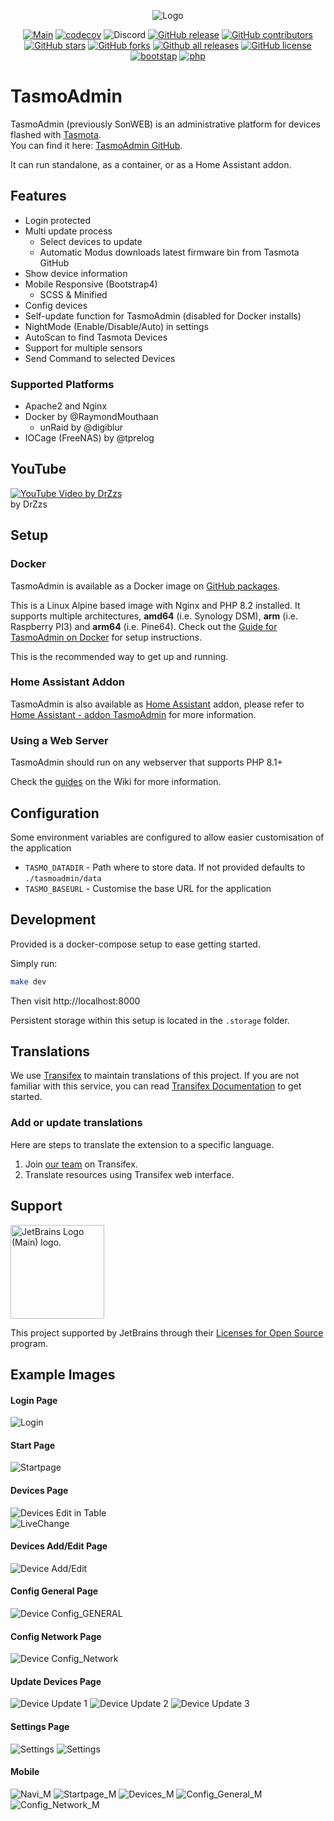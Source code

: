 <div align="center">


![Logo](/assets/logo.png)

[![Main](https://github.com/TasmoAdmin/TasmoAdmin/actions/workflows/main.yml/badge.svg)](https://github.com/TasmoAdmin/TasmoAdmin/actions/workflows/main.yml)
[![codecov](https://codecov.io/gh/TasmoAdmin/TasmoAdmin/branch/master/graph/badge.svg?token=8CWi1DIIjP)](https://codecov.io/gh/TasmoAdmin/TasmoAdmin)
![Discord](https://img.shields.io/discord/401474444914196490)
[![GitHub release](https://img.shields.io/github/release/TasmoAdmin/TasmoAdmin.svg)](https://GitHub.com/TasmoAdmin/TasmoAdmin/releases/)
[![GitHub contributors](https://img.shields.io/github/contributors/TasmoAdmin/TasmoAdmin.svg)](https://GitHub.com/TasmoAdmin/TasmoAdmin/graphs/contributors/) 
[![GitHub stars](https://img.shields.io/github/stars/TasmoAdmin/TasmoAdmin.svg)](https://github.com/TasmoAdmin/TasmoAdmin/stargazers)
[![GitHub forks](https://img.shields.io/github/forks/TasmoAdmin/TasmoAdmin.svg)](https://github.com/TasmoAdmin/TasmoAdmin/network)
[![Github all releases](https://img.shields.io/github/downloads/TasmoAdmin/TasmoAdmin/total.svg?label=gh%20downloads)](https://GitHub.com/TasmoAdmin/TasmoAdmin/releases/) 
[![GitHub license](https://img.shields.io/github/license/TasmoAdmin/TasmoAdmin.svg)](https://github.com/TasmoAdmin/TasmoAdmin/blob/master/LICENSE)
[![bootstap](https://img.shields.io/badge/bootstrap-v4.5.x-%23563d7c.svg)](https://getbootstrap.com/)
[![php](https://img.shields.io/badge/php-8.2.x-%238892BF.svg)](https://secure.php.net/)

</div>

# TasmoAdmin

TasmoAdmin (previously SonWEB) is an administrative platform for devices flashed with [Tasmota](https://github.com/arendst/Tasmota).   
You can find it here: [TasmoAdmin GitHub](https://github.com/TasmoAdmin/TasmoAdmin).

It can run standalone, as a container, or as a Home Assistant addon.

## Features
* Login protected
* Multi update process
  * Select devices to update
  * Automatic Modus downloads latest firmware bin from Tasmota GitHub
* Show device information
* Mobile Responsive (Bootstrap4)
  * SCSS & Minified
* Config devices
* Self-update function for TasmoAdmin (disabled for Docker installs)
* NightMode (Enable/Disable/Auto) in settings
* AutoScan to find Tasmota Devices
* Support for multiple sensors
* Send Command to selected Devices

### Supported Platforms
* Apache2 and Nginx
* Docker by @RaymondMouthaan
  * unRaid by @digiblur
* IOCage (FreeNAS) by @tprelog

## YouTube
[![YouTube Video by DrZzs](https://img.youtube.com/vi/vJUhRyi3-BQ/0.jpg)](https://www.youtube.com/watch?v=vJUhRyi3-BQ)    
by DrZzs

## Setup

### Docker

TasmoAdmin is available as a Docker image on [GitHub packages](https://github.com/orgs/TasmoAdmin/packages/container/package/tasmoadmin).

This is a Linux Alpine based image with Nginx and PHP 8.2 installed. It supports multiple architectures, **amd64** (i.e. Synology DSM), **arm** (i.e. Raspberry PI3) and  **arm64** (i.e. Pine64). Check out the [Guide for TasmoAdmin on Docker](https://github.com/reloxx13/TasmoAdmin/wiki/Guide-for-TasmoAdmin-on-Docker) for setup instructions.

This is the recommended way to get up and running.

### Home Assistant Addon

TasmoAdmin is also available as [Home Assistant](https://www.home-assistant.io/) addon, please refer to [Home Assistant - addon TasmoAdmin](https://github.com/hassio-addons/addon-tasmoadmin) for more information.

### Using a Web Server

TasmoAdmin should run on any webserver that supports PHP 8.1+

Check the [guides](https://github.com/TasmoAdmin/TasmoAdmin/wiki) on the Wiki for more information.

## Configuration

Some environment variables are configured to allow easier customisation of the application

- `TASMO_DATADIR` - Path where to store data. If not provided defaults to `./tasmoadmin/data`
- `TASMO_BASEURL` - Customise the base URL for the application

## Development

Provided is a docker-compose setup to ease getting started.

Simply run:

```bash
make dev
```

Then visit http://localhost:8000

Persistent storage within this setup is located in the `.storage` folder.


## Translations

We use [Transifex][transifex] to maintain translations of this project. If you are not familiar with this service, you can read [Transifex Documentation][transifex-docs] to get started.


### Add or update translations

Here are steps to translate the extension to a specific language.

1. Join [our team][transifex-team] on Transifex.
2. Translate resources using Transifex web interface.

## Support

<img src="https://resources.jetbrains.com/storage/products/company/brand/logos/jb_beam.png" alt="JetBrains Logo (Main) logo." width="150" >

This project supported by JetBrains through their [Licenses for Open Source](https://www.jetbrains.com/community/opensource/) program.

## Example Images

#### Login Page
![Login](https://raw.githubusercontent.com/reloxx13/reloxx13.github.io/master/media/tasmoadmin/readme/1.png)
#### Start Page
![Startpage](https://raw.githubusercontent.com/reloxx13/reloxx13.github.io/master/media/tasmoadmin/readme/2.png)
#### Devices Page
![Devices](https://raw.githubusercontent.com/reloxx13/reloxx13.github.io/master/media/tasmoadmin/readme/3.png)
Edit in Table   
![LiveChange](https://raw.githubusercontent.com/reloxx13/reloxx13.github.io/master/media/tasmoadmin/readme/livechange.gif)
#### Devices Add/Edit Page
![Device Add/Edit](https://raw.githubusercontent.com/reloxx13/reloxx13.github.io/master/media/tasmoadmin/readme/3_1.png)
#### Config General Page
![Device Config_GENERAL](https://raw.githubusercontent.com/reloxx13/reloxx13.github.io/master/media/tasmoadmin/readme/4.png)
#### Config Network Page
![Device Config_Network](https://raw.githubusercontent.com/reloxx13/reloxx13.github.io/master/media/tasmoadmin/readme/4_1.png)
#### Update Devices Page
![Device Update 1](https://raw.githubusercontent.com/reloxx13/reloxx13.github.io/master/media/tasmoadmin/readme/5.png)
![Device Update 2](https://raw.githubusercontent.com/reloxx13/reloxx13.github.io/master/media/tasmoadmin/readme/5_1.png)
![Device Update 3](https://raw.githubusercontent.com/reloxx13/reloxx13.github.io/master/media/tasmoadmin/readme/5_2.png)
#### Settings Page
![Settings](https://raw.githubusercontent.com/reloxx13/reloxx13.github.io/master/media/tasmoadmin/readme/6.png)
![Settings](https://raw.githubusercontent.com/reloxx13/reloxx13.github.io/master/media/tasmoadmin/readme/7.png)

#### Mobile
![Navi_M](https://raw.githubusercontent.com/reloxx13/reloxx13.github.io/master/media/tasmoadmin/readme/m1.png)
![Startpage_M](https://raw.githubusercontent.com/reloxx13/reloxx13.github.io/master/media/tasmoadmin/readme/m2.png)
![Devices_M](https://raw.githubusercontent.com/reloxx13/reloxx13.github.io/master/media/tasmoadmin/readme/m3.png)
![Config_General_M](https://raw.githubusercontent.com/reloxx13/reloxx13.github.io/master/media/tasmoadmin/readme/m4.png)
![Config_Network_M](https://raw.githubusercontent.com/reloxx13/reloxx13.github.io/master/media/tasmoadmin/readme/m4_1.png)


[transifex-docs]: https://docs.transifex.com/getting-started-1/translators
[transifex-team]: https://explore.transifex.com/tasmoadmin/tasmoadmin/
[transifex]: https://www.transifex.com/
